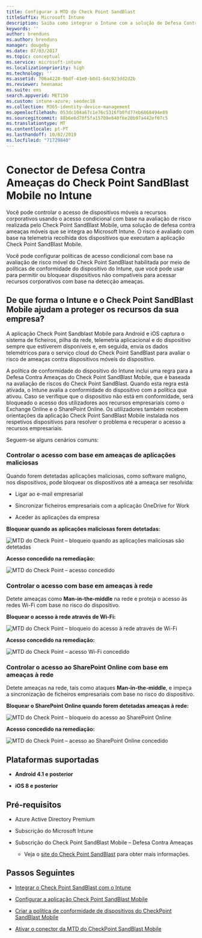 ```yaml
---
title: Configurar a MTD do Check Point SandBlast
titleSuffix: Microsoft Intune
description: Saiba como integrar o Intune com a solução de Defesa Contra Ameaças Check Point SandBlast Mobile para controlar o acesso aos seus recursos empresariais a partir de dispositivos móveis.
keywords: ''
author: brenduns
ms.author: brenduns
manager: dougeby
ms.date: 07/03/2017
ms.topic: conceptual
ms.service: microsoft-intune
ms.localizationpriority: high
ms.technology: ''
ms.assetid: 706a4228-9bdf-41e0-b8d1-64c923dd2d2b
ms.reviewer: heenamac
ms.suite: ems
search.appverid: MET150
ms.custom: intune-azure; seodec18
ms.collection: M365-identity-device-management
ms.openlocfilehash: 053dc104a67c1e76c5316fb0fd77eb6868494e89
ms.sourcegitcommit: 88b6e6d70f5fa15708e640f6e20b97a442ef07c5
ms.translationtype: MT
ms.contentlocale: pt-PT
ms.lasthandoff: 10/02/2019
ms.locfileid: "71729840"
---
```

# <a name="check-point-sandblast-mobile-threat-defense-connector-with-intune"></a>Conector de Defesa Contra Ameaças do Check Point SandBlast Mobile no Intune

Você pode controlar o acesso de dispositivos móveis a recursos corporativos usando o acesso condicional com base na avaliação de risco realizada pelo Check Point SandBlast Mobile, uma solução de defesa contra ameaças móveis que se integra ao Microsoft Intune. O risco é avaliado com base na telemetria recolhida dos dispositivos que executam a aplicação Check Point SandBlast Mobile.

Você pode configurar políticas de acesso condicional com base na avaliação de risco móvel do Check Point SandBlast habilitada por meio de políticas de conformidade do dispositivo do Intune, que você pode usar para permitir ou bloquear dispositivos não compatíveis para acessar recursos corporativos com base na detecção ameaças.

## <a name="how-do-intune-and-check-point-sandblast-mobile-help-protect-your-company-resources"></a>De que forma o Intune e o Check Point SandBlast Mobile ajudam a proteger os recursos da sua empresa?

A aplicação Check Point Sandblast Mobile para Android e iOS captura o sistema de ficheiros, pilha da rede, telemetria aplicacional e do dispositivo sempre que estiverem disponíveis e, em seguida, envia os dados telemétricos para o serviço cloud do Check Point SandBlast para avaliar o risco de ameaças contra dispositivos móveis do dispositivo.

A política de conformidade do dispositivo do Intune inclui uma regra para a Defesa Contra Ameaças do Check Point SandBlast Mobile, que é baseada na avaliação de riscos do Check Point SandBlast. Quando esta regra está ativada, o Intune avalia a conformidade do dispositivo com a política que ativou. Caso se verifique que o dispositivo não está em conformidade, será bloqueado o acesso dos utilizadores aos recursos empresariais como o Exchange Online e o SharePoint Online. Os utilizadores também recebem orientações da aplicação Check Point SandBlast Mobile instalada nos respetivos dispositivos para resolver o problema e recuperar o acesso a recursos empresariais.

<!-- ## Sample scenarios 
closing syntax for comment above is missing. Please insert closing syntax at intended location. -->

Seguem-se alguns cenários comuns:

### <a name="control-access-based-on-threats-from-malicious-apps"></a>Controlar o acesso com base em ameaças de aplicações maliciosas

Quando forem detetadas aplicações maliciosas, como software maligno, nos dispositivos, pode bloquear os dispositivos até a ameaça ser resolvida:

- Ligar ao e-mail empresarial

- Sincronizar ficheiros empresariais com a aplicação OneDrive for Work

- Aceder às aplicações da empresa

**Bloquear quando as aplicações maliciosas forem detetadas:**

![MTD do Check Point – bloqueio quando as aplicações maliciosas são detetadas](./media/checkpoint-sandblast-mobile-mobile-threat-defense-connector/checkpoint-MTD-2.PNG)

**Acesso concedido na remediação:**

![MTD do Check Point – acesso concedido](./media/checkpoint-sandblast-mobile-mobile-threat-defense-connector/checkpoint-MTD-3.PNG)

### <a name="control-access-based-on-threat-to-network"></a>Controlar o acesso com base em ameaças à rede

Detete ameaças como **Man-in-the-middle** na rede e proteja o acesso às redes Wi-Fi com base no risco do dispositivo.

**Bloquear o acesso à rede através de Wi-Fi:**

![MTD do Check Point – bloqueio do acesso à rede através de Wi-Fi](./media/checkpoint-sandblast-mobile-mobile-threat-defense-connector/checkpoint-MTD-4.PNG)

**Acesso concedido na remediação:**

![MTD do Check Point – acesso Wi-Fi concedido](./media/checkpoint-sandblast-mobile-mobile-threat-defense-connector/checkpoint-MTD-5.PNG)

### <a name="control-access-to-sharepoint-online-based-on-threat-to-network"></a>Controlar o acesso ao SharePoint Online com base em ameaças à rede

Detete ameaças na rede, tais como ataques **Man-in-the-middle**, e impeça a sincronização de ficheiros empresariais com base no risco do dispositivo.

**Bloquear o SharePoint Online quando forem detetadas ameaças à rede:**

![MTD do Check Point – bloqueio do acesso ao SharePoint Online](./media/checkpoint-sandblast-mobile-mobile-threat-defense-connector/checkpoint-MTD-6.PNG)

**Acesso concedido na remediação:**

![MTD do Check Point – acesso ao SharePoint Online concedido](./media/checkpoint-sandblast-mobile-mobile-threat-defense-connector/checkpoint-MTD-7.PNG)

## <a name="supported-platforms"></a>Plataformas suportadas

- **Android 4.1 e posterior**

- **iOS 8 e posterior**

## <a name="pre-requisites"></a>Pré-requisitos

- Azure Active Directory Premium

- Subscrição do Microsoft Intune

- Subscrição do Check Point SandBlast Mobile – Defesa Contra Ameaças
  - Veja o [site do Check Point SandBlast](https://www.checkpoint.com/) para obter mais informações.

## <a name="next-steps"></a>Passos Seguintes

- [Integrar o Check Point SandBlast com o Intune](checkpoint-sandblast-mobile-mtd-connector-integration.md)

- [Configurar a aplicação Check Point SandBlast Mobile](mtd-apps-ios-app-configuration-policy-add-assign.md)

- [Criar a política de conformidade de dispositivos do CheckPoint SandBlast Mobile](mtd-device-compliance-policy-create.md)

- [Ativar o conector da MTD do CheckPoint SandBlast Mobile](mtd-connector-enable.md)
